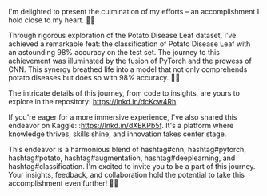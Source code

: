 I'm delighted to present the culmination of my efforts – an accomplishment I hold close to my heart. 🌱🍃

Through rigorous exploration of the Potato Disease Leaf dataset, I've achieved a remarkable feat: the classification of Potato Disease Leaf with an astounding 98% accuracy on the test set. The journey to this achievement was illuminated by the fusion of PyTorch and the prowess of CNN. This synergy breathed life into a model that not only comprehends potato diseases but does so with 98% accuracy. 🚀🌾

The intricate details of this journey, from code to insights, are yours to explore in the repository: https://lnkd.in/dcKcw4Rh

If you're eager for a more immersive experience, I've also shared this endeavor on Kaggle: :https://lnkd.in/dXEKPb5f. It's a platform where knowledge thrives, skills shine, and innovation takes center stage.

This endeavor is a harmonious blend of hashtag#cnn, hashtag#pytorch, hashtag#potato, hashtag#augmentation, hashtag#deeplearning, and hashtag#classification. I'm excited to invite you to be a part of this journey. Your insights, feedback, and collaboration hold the potential to take this accomplishment even further! 🌟🌿

